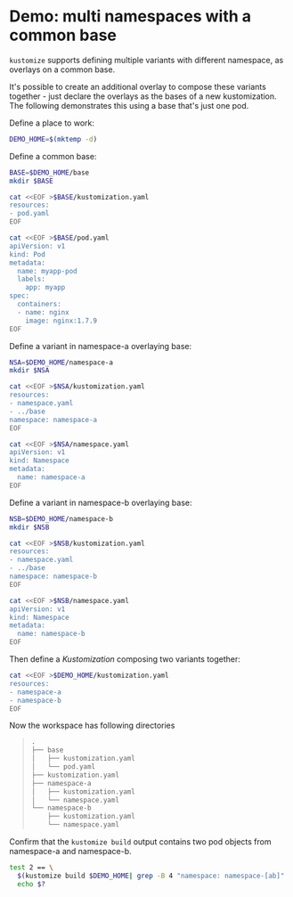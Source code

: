 # Demo: multi namespaces with a common base

`kustomize` supports defining multiple variants with different namespace, as overlays on a common base.

It's possible to create an additional overlay to compose these variants
together - just declare the overlays as the bases of a new kustomization. The
following demonstrates this using a base that's just one pod.

Define a place to work:

```sh
DEMO_HOME=$(mktemp -d)
```

Define a common base:

```sh
BASE=$DEMO_HOME/base
mkdir $BASE

cat <<EOF >$BASE/kustomization.yaml
resources:
- pod.yaml
EOF

cat <<EOF >$BASE/pod.yaml
apiVersion: v1
kind: Pod
metadata:
  name: myapp-pod
  labels:
    app: myapp
spec:
  containers:
  - name: nginx
    image: nginx:1.7.9
EOF
```

Define a variant in namespace-a overlaying base:

```sh
NSA=$DEMO_HOME/namespace-a
mkdir $NSA

cat <<EOF >$NSA/kustomization.yaml
resources:
- namespace.yaml
- ../base
namespace: namespace-a
EOF

cat <<EOF >$NSA/namespace.yaml
apiVersion: v1
kind: Namespace
metadata:
  name: namespace-a
EOF
```

Define a variant in namespace-b overlaying base:

```sh
NSB=$DEMO_HOME/namespace-b
mkdir $NSB

cat <<EOF >$NSB/kustomization.yaml
resources:
- namespace.yaml
- ../base
namespace: namespace-b
EOF

cat <<EOF >$NSB/namespace.yaml
apiVersion: v1
kind: Namespace
metadata:
  name: namespace-b
EOF
```

Then define a _Kustomization_ composing two variants together:

```sh
cat <<EOF >$DEMO_HOME/kustomization.yaml
resources:
- namespace-a
- namespace-b
EOF
```

Now the workspace has following directories

> ```sh
> .
> ├── base
> │   ├── kustomization.yaml
> │   └── pod.yaml
> ├── kustomization.yaml
> ├── namespace-a
> │   ├── kustomization.yaml
> │   └── namespace.yaml
> └── namespace-b
>     ├── kustomization.yaml
>     └── namespace.yaml
> ```

Confirm that the `kustomize build` output contains two pod objects from namespace-a and namespace-b.

```sh
test 2 == \
  $(kustomize build $DEMO_HOME| grep -B 4 "namespace: namespace-[ab]" | grep "name: myapp-pod" | wc -l); \
  echo $?
```
